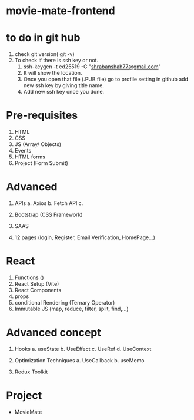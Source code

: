 # movie-mate-frontend

# to do in git hub

1. check git version( git -v)
2. To check if there is ssh key or not.
   1. ssh-keygen -t ed25519 -C "shrabanshah77@gmail.com"
   2. It will show the location.
   3. Once you open that file (.PUB file) go to profile setting in github
      add new ssh key by giving title name.
   4. Add new ssh key once you done.

# Pre-requisites

1. HTML
2. CSS
3. JS (Array/ Objects)
4. Events
5. HTML forms
6. Project (Form Submit)

# Advanced

1. APIs
   a. Axios
   b. Fetch API
   c. 
   
2. Bootstrap (CSS Framework)
3. SAAS
4. 12 pages (login, Register, Email Verification, HomePage...)

# React

1. Functions ()
2. React Setup (Vite)
3. React Components
4. props
5. conditional Rendering (Ternary Operator)
6. Immutable JS (map, reduce, filter, split, find,...)

# Advanced concept

1. Hooks
   a. useState
   b. UseEffect
   c. UseRef
   d. UseContext

2. Optimization Techniques
   a. UseCallback
   b. useMemo

3. Redux Toolkit

# Project

- MovieMate
